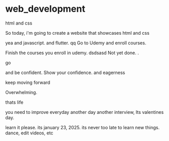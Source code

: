 # web_development
html and css

So today, i'm going to create a website that showcases html and css


yea
and javascript.
and flutter.
qq
Go to Udemy and enroll courses.

Finish the courses you enroll in udemy.
dsdsasd
Not yet done. .

go

and be confident.
Show your confidence.
and eagerness

keep moving forward

Overwhelming.

thats life

you need to improve everyday
another day another interview, Its valentines day.











learn it please. its january 23, 2025. its never too late to learn new things.
dance, edit videos, etc

